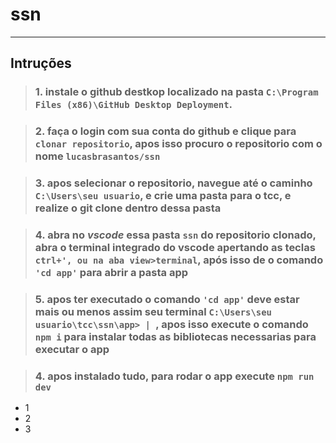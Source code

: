 # ssn

---


## Intruções


> ### 1.    **instale o github destkop localizado na pasta `C:\Program Files (x86)\GitHub Desktop Deployment`.**

> ### 2.    **faça o login com sua conta do github e clique para `clonar repositorio`, apos isso procuro o repositorio com o nome `lucasbrasantos/ssn`**

> ### 3.    **apos selecionar o repositorio, navegue até o caminho `C:\Users\seu usuario`, e crie uma pasta para o tcc, e realize o git clone dentro dessa pasta**

> ### 4.    **abra no _vscode_ essa pasta `ssn` do repositorio clonado, abra o terminal integrado do vscode apertando as teclas `ctrl+', ou na aba view>terminal`, após isso de o comando `'cd app'` para abrir a pasta app**

> ### 5.    **apos ter executado o comando `'cd app'` deve estar mais ou menos assim seu terminal `C:\Users\seu usuario\tcc\ssn\app> | `, apos isso execute o comando `npm i` para instalar todas as bibliotecas necessarias para executar o app**

> ### 4.    **apos instalado tudo, para rodar o app execute `npm run dev`**

- 1
- 2
- 3
